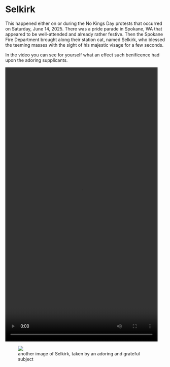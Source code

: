 # Selkirk
This happened either on or during the No Kings Day protests that occurred on 
Saturday, June 14, 2025. There was a pride parade in Spokane, WA that appeared
to be well-attended and already rather festive. Then the Spokane Fire Department
brought along their station cat, named Selkirk, who blessed the teeming masses 
with the sight of his majestic visage for a few seconds.

In the video you can see for yourself what an effect such benificence had upon
the adoring supplicants. 

<video width="480px" height="864px" controls>
    <source src="/static/memes/selkirk_pride_parade.mp4" type="video/mp4" />
</video>

<figure>
    <img src="/static/memes/selkirk_outside.webp"/>
    <figcaption>
        another image of Selkirk, taken by an adoring and grateful subject
    </figcaption>
</figure>